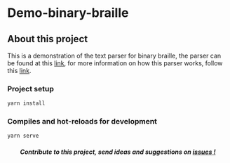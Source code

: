 # Demo-binary-braille

## About this project
This is a demonstration of the text parser for binary braille, the parser can be found at this [link](https://www.npmjs.com/package/bin-braille-parser), for more information on how this parser works, follow this [link](https://github.com/Print-Dots/bin-braille-parser#binary-braille-parser).

### Project setup
```bash
yarn install
```

### Compiles and hot-reloads for development
```bash
yarn serve
```

<p align="center">
  <h5 align="center">Contribute to this project, send ideas and suggestions on <a href="https://github.com/Print-Dots/demo-binary-braille/issues">
  issues !</a></h5>
</p>